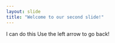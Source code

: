 ```yaml
---
layout: slide
title: "Welcome to our second slide!"
---
```

I can do this
Use the left arrow to go back!